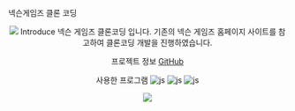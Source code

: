 넥슨게임즈 클론 코딩
<div align="center">
<img src="https://capsule-render.vercel.app/api?type=waving&color=BDBDC8&height=150&section=header" />
Introduce
넥슨 게임즈 클론코딩 입니다.
기존의 넥슨 게임즈 홈페이지 사이트를 참고하여 클론코딩 개발을 진행하였습니다.

프로젝트 정보
[GitHub](https://github.com/devicepac)

사용한 프로그램
![js](https://img.shields.io/badge/HTML5-E34F26?style=for-the-badge&logo=html5&logoColor=white)
![js](https://img.shields.io/badge/CSS-239120?&style=for-the-badge&logo=css3&logoColor=white)
![js](https://img.shields.io/badge/JavaScript-F7DF1E?style=for-the-badge&logo=JavaScript&logoColor=white)

<img src="https://capsule-render.vercel.app/api?type=waving&color=BDBDC8&height=150&section=footer" />
</div>
